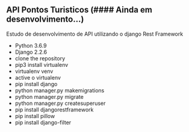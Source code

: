 ## API Pontos Turisticos (#### Ainda em desenvolvimento...)


Estudo de desenvolvimento de API utilizando o django Rest Framework

- Python 3.6.9
- Django 2.2.6
- clone the repository
- pip3 install virtualenv
- virtualenv venv
- active o virtualenv
- pip install django
- python manager.py makemigrations
- python manager.py migrate
- python manager.py createsuperuser
- pip install djangorestframework
- pip install pillow
- pip install django-filter




